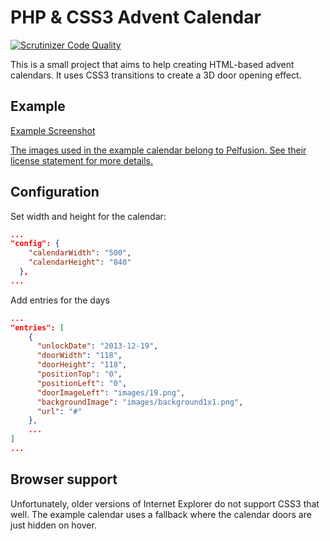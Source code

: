 # PHP & CSS3 Advent Calendar

[![Scrutinizer Code Quality](https://scrutinizer-ci.com/g/M-arcus/css3adventcalendar/badges/quality-score.png?b=master)](https://scrutinizer-ci.com/g/M-arcus/css3adventcalendar/?branch=master) 

This is a small project that aims to help creating HTML-based advent calendars. It uses CSS3 transitions to create a 3D door opening effect.

## Example

[Example Screenshot](example/screenshot.png)

[The images used in the example calendar belong to Pelfusion. See their license statement for more details.](http://pelfusion.com/35-new-free-long-shadow-christmas-icons/)

## Configuration

Set width and height for the calendar:

```json
...
"config": {
    "calendarWidth": "500",
    "calendarHeight": "840"
  },
...
```

Add entries for the days
```json
...
"entries": [
    {
      "unlockDate": "2013-12-19",
      "doorWidth": "118",
      "doorHeight": "118",
      "positionTop": "0",
      "positionLeft": "0",
      "doorImageLeft": "images/19.png",
      "backgroundImage": "images/background1x1.png",
      "url": "#"
    },
    ...
]
...
```

## Browser support

Unfortunately, older versions of Internet Explorer do not support CSS3 that well. The example calendar uses a fallback where the calendar doors are just hidden on hover.


